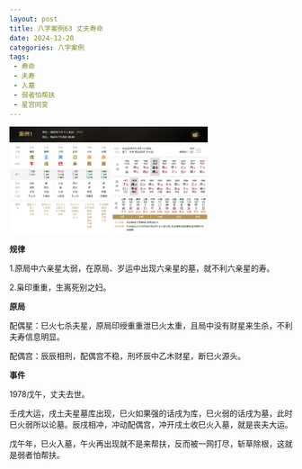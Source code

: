 ```yaml
---
layout: post
title: 八字案例63 丈夫寿命
date: 2024-12-20
categories: 八字案例
tags:
 - 寿命
 - 夫寿
 - 入墓
 - 弱者怕帮扶
 - 星宫同变
---
```


<img src="/images/bazi-example/bazi-example-63.PNG" width="70%">

**规律**

1.原局中六亲星太弱，在原局、岁运中出现六亲星的墓，就不利六亲星的寿。

2.枭印重重，生离死别之妇。

**原局**

配偶星：巳火七杀夫星，原局印绶重重泄巳火太重，且局中没有财星来生杀，不利夫寿信息明显。

配偶宫：辰辰相刑，配偶宫不稳，刑坏辰中乙木财星，断巳火源头。

**事件**

1978戊午，丈夫去世。

壬戌大运，戌土夫星墓库出现，巳火如果强的话戌为库，巳火弱的话戌为墓，此时巳火弱所以论墓。辰戌相冲，冲动配偶宫，冲开戌土收巳火入墓，就是丧夫大运。

戊午年，巳火入墓，午火再出现就不是来帮扶，反而被一网打尽，斩草除根，这就是弱者怕帮扶。

